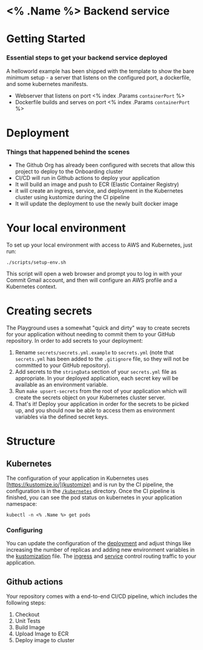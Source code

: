 #  <% .Name %> Backend service

# Getting Started
### Essential steps to get your backend service deployed
A helloworld example has been shipped with the template to show the bare minimum setup - a server that listens on the configured port, a dockerfile, and some kubernetes manifests.
- Webserver that listens on port <% index .Params `containerPort` %>
- Dockerfile builds and serves on port <% index .Params `containerPort` %>


# Deployment
### Things that happened behind the scenes
- The Github Org has already been configured with secrets that allow this project to deploy to the Onboarding cluster
- CI/CD will run in Github actions to deploy your application
- It will build an image and push to ECR (Elastic Container Registry)
- it will create an ingress, service, and deployment in the Kubernetes cluster using kustomize during the CI pipeline
- It will update the deployment to use the newly built docker image

# Your local environment
To set up your local environment with access to AWS and Kubernetes, just run:
```
./scripts/setup-env.sh
```
This script will open a web browser and prompt you to log in with your Commit Gmail account, and then will configure an AWS profile and a Kubernetes context.

# Creating secrets

The Playground uses a somewhat "quick and dirty" way to create secrets for your application without needing to commit them to your GitHub repository. In order to add secrets to your deployment:

1. Rename `secrets/secrets.yml.example` to `secrets.yml` (note that `secrets.yml` has been added to the `.gitignore` file, so they will not be committed to your GitHub repository).
2. Add secrets to the `stringData` section of your `secrets.yml` file as appropriate. In your deployed application, each secret key will be available as an environment variable.
3. Run `make upsert-secrets` from the root of your application which will create the secrets object on your Kubernetes cluster server.
4. That's it! Deploy your application in order for the secrets to be picked up, and you should now be able to access them as environment variables via the defined secret keys.

# Structure
## Kubernetes
The configuration of your application in Kubernetes uses [https://kustomize.io/](kustomize) and is run by the CI pipeline, the configuration is in the [`/kubernetes`](./kubernetes/deploy/) directory.
Once the CI pipeline is finished, you can see the pod status on kubernetes in your application namespace:
```
kubectl -n <% .Name %> get pods
```
### Configuring
You can update the configuration of the [deployment] and adjust things like increasing the number of replicas and adding new environment variables in the [kustomization] file. The [ingress] and [service] control routing traffic to your application.

## Github actions
Your repository comes with a end-to-end CI/CD pipeline, which includes the following steps:
1. Checkout
2. Unit Tests
3. Build Image
4. Upload Image to ECR
4. Deploy image to cluster

<!-- Links -->
[deployment]: ./kubernetes/deploy/deployment.yml
[service]: ./kubernetes/deploy/service.yml
[ingress]: ./kubernetes/deploy/ingress.yml
[kustomization]: ./kubernetes/deploy/kustomization.yml
